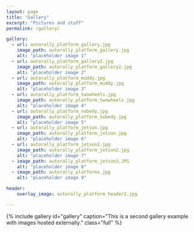 ```yaml
---
layout: page
title: "Gallery"
excerpt: "Pictures and stuff"
permalink: /gallery/

gallery:
  - url: autorally_platform_gallery.jpg
    image_path: autorally_platform_gallery.jpg
    alt: "placeholder image 1"
  - url: autorally_platform_gallery2.jpg
    image_path: autorally_platform_gallery2.jpg
    alt: "placeholder image 2"
  - url: autorally_platform_muddy.jpg
    image_path: autorally_platform_muddy.jpg
    alt: "placeholder image 3"
  - url: autorally_platform_twowheels.jpg
    image_path: autorally_platform_twowheels.jpg
    alt: "placeholder image 4"
  - url: autorally_platform_nobody.jpg
    image_path: autorally_platform_nobody.jpg
    alt: "placeholder image 5"
  - url: autorally_platform_jetson.jpg
    image_path: autorally_platform_jetson.jpg
    alt: "placeholder image 6"
  - url: autorally_platform_jetson2.jpg
    image_path: autorally_platform_jetson2.jpg
    alt: "placeholder image 7"
  - image_path: autorally_platform_jetson3.JPG
    alt: "placeholder image 8"
  - image_path: autorally_platforms.jpg
    alt: "placeholder image 9"

header:
	overlay_image: autorally_platform_header2.jpg

---
```


{% include gallery id="gallery" caption="This is a second gallery example with images hosted externally." class="full" %}